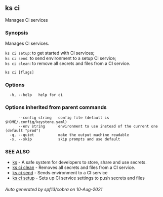 ## ks ci

Manages CI services

### Synopsis

Manages CI services.

  `ks ci setup`: to get started with CI services;  
  `ks ci send`:  to send environment to a setup CI service;  
  `ks ci clean`: to remove all secrets and files from a CI service.


```
ks ci [flags]
```

### Options

```
  -h, --help   help for ci
```

### Options inherited from parent commands

```
      --config string   config file (default is $HOME/.config/keystone.yaml)
      --env string      environment to use instead of the current one (default "prod")
  -q, --quiet           make the output machine readable
  -s, --skip            skip prompts and use default
```

### SEE ALSO

* [ks](ks.md)	 - A safe system for developers to store, share and use secrets.
* [ks ci clean](ks_ci_clean.md)	 - Removes all secrets and files from a CI service.
* [ks ci send](ks_ci_send.md)	 - Sends environment to a CI service
* [ks ci setup](ks_ci_setup.md)	 - Sets up CI service settings to push secrets and files

###### Auto generated by spf13/cobra on 10-Aug-2021
